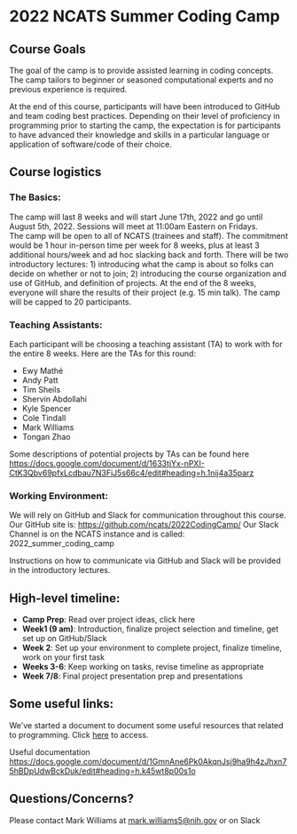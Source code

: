 # 2022 NCATS Summer Coding Camp

## Course Goals
The goal of the camp is to provide assisted learning in coding concepts.  The camp tailors to beginner or seasoned computational experts and no previous experience is required.

At the end of this course, participants will have been introduced to GitHub and team coding best practices.  Depending on their level of proficiency in programming prior to starting the camp, the expectation is for participants to have advanced their knowledge and skills in a particular language or application of software/code of their choice.

## Course logistics
### The Basics:
The camp will last 8 weeks and will start June 17th, 2022 and go until August 5th, 2022.  Sessions will meet at 11:00am Eastern on Fridays.  
The camp will be open to all of NCATS (trainees and staff).
The commitment would be 1 hour in-person time per week for 8 weeks, plus at least 3 additional hours/week and ad hoc slacking back and forth.
There will be two introductory lectures: 1) introducing what the camp is about so folks can decide on whether or not to join; 2) introducing the course organization and use of GitHub, and definition of projects.
At the end of the 8 weeks, everyone will share the results of their project (e.g. 15 min talk).
The camp will be capped to 20 participants.

### Teaching Assistants:
Each participant will be choosing a teaching assistant (TA) to work with for the entire 8 weeks. Here are the TAs for this round:
- Ewy Mathé
- Andy Patt
- Tim Sheils
- Shervin Abdollahi
- Kyle Spencer
- Cole Tindall
- Mark Williams
- Tongan Zhao

Some descriptions of potential projects by TAs can be found here
https://docs.google.com/document/d/1633tjYx-nPXI-CtK3Qbv69pfxLcdbau7N3FiJ5s66c4/edit#heading=h.1nij4a35parz


### Working Environment:
We will rely on GitHub and Slack for communication throughout this course.
Our GitHub site is: https://github.com/ncats/2022CodingCamp/
Our Slack Channel is on the NCATS instance and is called: 2022_summer_coding_camp

Instructions on how to communicate via GitHub and Slack will be provided in the introductory lectures.

## High-level timeline:

- __Camp Prep__: Read over project ideas, click here
- __Week1 (9 am)__: Introduction, finalize project selection and timeline, get set up on GitHub/Slack
- __Week 2__: Set up your environment to complete project, finalize timeline, work on your first task
- __Weeks 3-6__: Keep working on tasks, revise timeline as appropriate
- __Week 7/8__: Final project presentation prep and presentations

## Some useful links:
We've started a document to document some useful resources that related to programming.  Click [here](https://docs.google.com/document/d/1GmnAne6Pk0AkqnJsj9ha9h4zJhxn75hBDpUdwBckDuk/edit#heading=h.ars36iw8ugsw) to access.

Useful documentation 
https://docs.google.com/document/d/1GmnAne6Pk0AkqnJsj9ha9h4zJhxn75hBDpUdwBckDuk/edit#heading=h.k45wt8p00s1o


## Questions/Concerns?
Please contact Mark Williams at mark.williams5@nih.gov or on Slack
